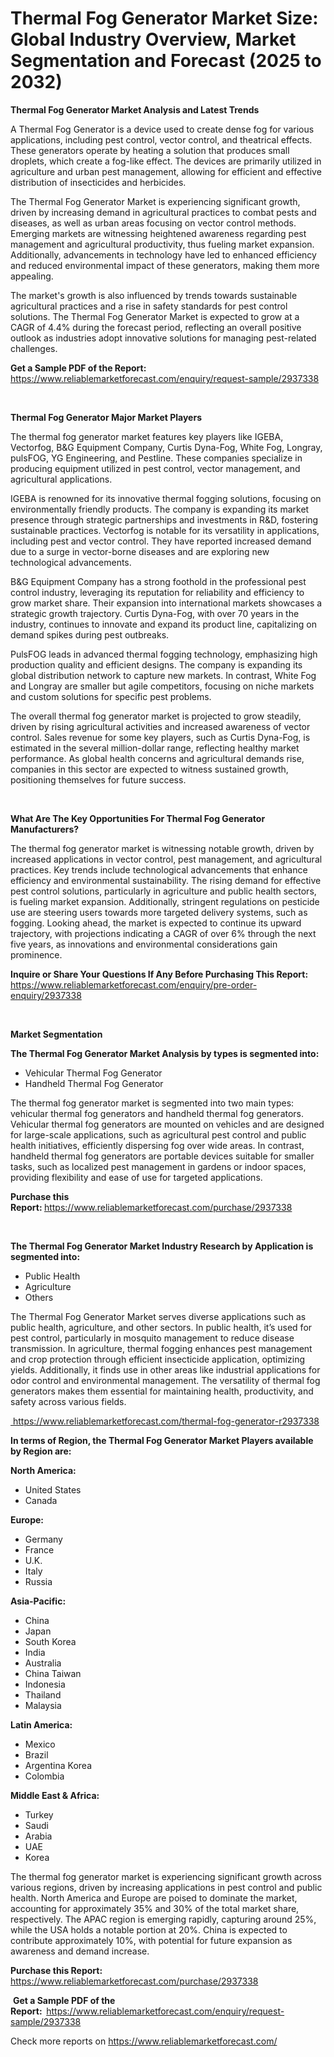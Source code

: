 <p><h1>Thermal Fog Generator Market Size: Global Industry Overview, Market Segmentation and Forecast (2025 to 2032)</h1></p><p><strong>Thermal Fog Generator Market Analysis and Latest Trends</strong></p>
<p><p>A Thermal Fog Generator is a device used to create dense fog for various applications, including pest control, vector control, and theatrical effects. These generators operate by heating a solution that produces small droplets, which create a fog-like effect. The devices are primarily utilized in agriculture and urban pest management, allowing for efficient and effective distribution of insecticides and herbicides.</p><p>The Thermal Fog Generator Market is experiencing significant growth, driven by increasing demand in agricultural practices to combat pests and diseases, as well as urban areas focusing on vector control methods. Emerging markets are witnessing heightened awareness regarding pest management and agricultural productivity, thus fueling market expansion. Additionally, advancements in technology have led to enhanced efficiency and reduced environmental impact of these generators, making them more appealing.</p><p>The market's growth is also influenced by trends towards sustainable agricultural practices and a rise in safety standards for pest control solutions. The Thermal Fog Generator Market is expected to grow at a CAGR of 4.4% during the forecast period, reflecting an overall positive outlook as industries adopt innovative solutions for managing pest-related challenges.</p></p>
<p><strong>Get a Sample PDF of the Report:&nbsp;</strong> <a href="https://www.reliablemarketforecast.com/enquiry/request-sample/2937338?utm_campaign=3525&utm_medium=2&utm_source=Github&utm_content=ia&utm_term=14032025&utm_id=thermal-fog-generator">https://www.reliablemarketforecast.com/enquiry/request-sample/2937338</a></p>
<p>&nbsp;</p>
<p><strong>Thermal Fog Generator Major Market Players</strong></p>
<p><p>The thermal fog generator market features key players like IGEBA, Vectorfog, B&G Equipment Company, Curtis Dyna-Fog, White Fog, Longray, pulsFOG, YG Engineering, and Pestline. These companies specialize in producing equipment utilized in pest control, vector management, and agricultural applications.</p><p>IGEBA is renowned for its innovative thermal fogging solutions, focusing on environmentally friendly products. The company is expanding its market presence through strategic partnerships and investments in R&D, fostering sustainable practices. Vectorfog is notable for its versatility in applications, including pest and vector control. They have reported increased demand due to a surge in vector-borne diseases and are exploring new technological advancements.</p><p>B&G Equipment Company has a strong foothold in the professional pest control industry, leveraging its reputation for reliability and efficiency to grow market share. Their expansion into international markets showcases a strategic growth trajectory. Curtis Dyna-Fog, with over 70 years in the industry, continues to innovate and expand its product line, capitalizing on demand spikes during pest outbreaks.</p><p>PulsFOG leads in advanced thermal fogging technology, emphasizing high production quality and efficient designs. The company is expanding its global distribution network to capture new markets. In contrast, White Fog and Longray are smaller but agile competitors, focusing on niche markets and custom solutions for specific pest problems.</p><p>The overall thermal fog generator market is projected to grow steadily, driven by rising agricultural activities and increased awareness of vector control. Sales revenue for some key players, such as Curtis Dyna-Fog, is estimated in the several million-dollar range, reflecting healthy market performance. As global health concerns and agricultural demands rise, companies in this sector are expected to witness sustained growth, positioning themselves for future success.</p></p>
<p>&nbsp;</p>
<p><strong>What Are The Key Opportunities For Thermal Fog Generator Manufacturers?</strong></p>
<p><p>The thermal fog generator market is witnessing notable growth, driven by increased applications in vector control, pest management, and agricultural practices. Key trends include technological advancements that enhance efficiency and environmental sustainability. The rising demand for effective pest control solutions, particularly in agriculture and public health sectors, is fueling market expansion. Additionally, stringent regulations on pesticide use are steering users towards more targeted delivery systems, such as fogging. Looking ahead, the market is expected to continue its upward trajectory, with projections indicating a CAGR of over 6% through the next five years, as innovations and environmental considerations gain prominence.</p></p>
<p><strong>Inquire or Share Your Questions If Any Before Purchasing This Report:</strong> <a href="https://www.reliablemarketforecast.com/enquiry/pre-order-enquiry/2937338?utm_campaign=3525&utm_medium=2&utm_source=Github&utm_content=ia&utm_term=14032025&utm_id=thermal-fog-generator">https://www.reliablemarketforecast.com/enquiry/pre-order-enquiry/2937338</a></p>
<p>&nbsp;</p>
<p><strong>Market Segmentation</strong></p>
<p><strong>The Thermal Fog Generator Market Analysis by types is segmented into:</strong></p>
<p><ul><li>Vehicular Thermal Fog Generator</li><li>Handheld Thermal Fog Generator</li></ul></p>
<p><p>The thermal fog generator market is segmented into two main types: vehicular thermal fog generators and handheld thermal fog generators. Vehicular thermal fog generators are mounted on vehicles and are designed for large-scale applications, such as agricultural pest control and public health initiatives, efficiently dispersing fog over wide areas. In contrast, handheld thermal fog generators are portable devices suitable for smaller tasks, such as localized pest management in gardens or indoor spaces, providing flexibility and ease of use for targeted applications.</p></p>
<p><strong>Purchase this Report:&nbsp;</strong><a href="https://www.reliablemarketforecast.com/purchase/2937338?utm_campaign=3525&utm_medium=2&utm_source=Github&utm_content=ia&utm_term=14032025&utm_id=thermal-fog-generator">https://www.reliablemarketforecast.com/purchase/2937338</a></p>
<p>&nbsp;</p>
<p><strong>The Thermal Fog Generator Market Industry Research by Application is segmented into:</strong></p>
<p><ul><li>Public Health</li><li>Agriculture</li><li>Others</li></ul></p>
<p><p>The Thermal Fog Generator Market serves diverse applications such as public health, agriculture, and other sectors. In public health, it’s used for pest control, particularly in mosquito management to reduce disease transmission. In agriculture, thermal fogging enhances pest management and crop protection through efficient insecticide application, optimizing yields. Additionally, it finds use in other areas like industrial applications for odor control and environmental management. The versatility of thermal fog generators makes them essential for maintaining health, productivity, and safety across various fields.</p></p>
<p><a href="https://www.reliablemarketforecast.com/thermal-fog-generator-r2937338?utm_campaign=3525&utm_medium=2&utm_source=Github&utm_content=ia&utm_term=14032025&utm_id=thermal-fog-generator">&nbsp;https://www.reliablemarketforecast.com/thermal-fog-generator-r2937338</a></p>
<p><strong>In terms of Region, the Thermal Fog Generator Market Players available by Region are:</strong></p>
<p>
    <p> <strong> North America: </strong>
        <ul>
            <li>United States</li>
            <li>Canada</li>
        </ul>
        </p> 
    <p> <strong> Europe: </strong>
        <ul>
            <li>Germany</li>
            <li>France</li>
            <li>U.K.</li>
            <li>Italy</li>
            <li>Russia</li>
        </ul>
        </p> 
    <p> <strong> Asia-Pacific: </strong>
        <ul>
            <li>China</li>
            <li>Japan</li>
            <li>South Korea</li>
            <li>India</li>
            <li>Australia</li>
            <li>China Taiwan</li>
            <li>Indonesia</li>
            <li>Thailand</li>
            <li>Malaysia</li>
        </ul>
        </p> 
    <p> <strong> Latin America: </strong>
        <ul>
            <li>Mexico</li>
            <li>Brazil</li>
            <li>Argentina Korea</li>
            <li>Colombia</li>
        </ul>
        </p> 
    <p> <strong> Middle East & Africa: </strong>
        <ul>
            <li>Turkey</li>
            <li>Saudi</li>
            <li>Arabia</li>
            <li>UAE</li>
            <li>Korea</li>
        </ul>
    </p>
    </p>
<p><p>The thermal fog generator market is experiencing significant growth across various regions, driven by increasing applications in pest control and public health. North America and Europe are poised to dominate the market, accounting for approximately 35% and 30% of the total market share, respectively. The APAC region is emerging rapidly, capturing around 25%, while the USA holds a notable portion at 20%. China is expected to contribute approximately 10%, with potential for future expansion as awareness and demand increase.</p></p>
<p><strong>Purchase this Report: </strong><a href="https://www.reliablemarketforecast.com/purchase/2937338?utm_campaign=3525&utm_medium=2&utm_source=Github&utm_content=ia&utm_term=14032025&utm_id=thermal-fog-generator">https://www.reliablemarketforecast.com/purchase/2937338</a></p>
<p>&nbsp;<strong>Get a Sample PDF of the Report:&nbsp;&nbsp;</strong><a href="https://www.reliablemarketforecast.com/enquiry/request-sample/2937338?utm_campaign=3525&utm_medium=2&utm_source=Github&utm_content=ia&utm_term=14032025&utm_id=thermal-fog-generator">https://www.reliablemarketforecast.com/enquiry/request-sample/2937338</a></p>
<p><strong></strong></p>
<p>Check more reports on <a href="https://www.reliablemarketforecast.com/?utm_campaign=3525&utm_medium=2&utm_source=Github&utm_content=ia&utm_term=14032025&utm_id=thermal-fog-generator">https://www.reliablemarketforecast.com/</a></p>
